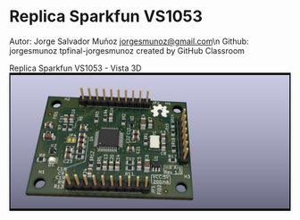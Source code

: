 # Replica Sparkfun VS1053
Autor: Jorge Salvador Muñoz
jorgesmunoz@gmail.com\n
Github: jorgesmunoz
tpfinal-jorgesmunoz created by GitHub Classroom

Replica Sparkfun VS1053 - Vista 3D
<img src="pcb_replica_VS1053/Replic_VS1053.png" alt="My cool logo"/>
